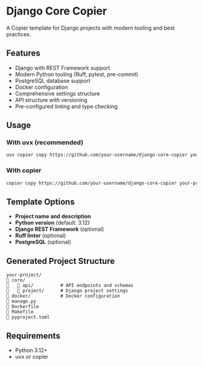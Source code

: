 # Django Core Copier

A Copier template for Django projects with modern tooling and best practices.

## Features

- Django with REST Framework support
- Modern Python tooling (Ruff, pytest, pre-commit)
- PostgreSQL database support
- Docker configuration
- Comprehensive settings structure
- API structure with versioning
- Pre-configured linting and type checking

## Usage

### With uvx (recommended)

```bash
uvx copier copy https://github.com/your-username/django-core-copier your-project-name
```

### With copier

```bash
copier copy https://github.com/your-username/django-core-copier your-project-name
```

## Template Options

- **Project name and description**
- **Python version** (default: 3.12)
- **Django REST Framework** (optional)
- **Ruff linter** (optional)
- **PostgreSQL** (optional)

## Generated Project Structure

```
your-project/
   core/
      api/          # API endpoints and schemas
      project/      # Django project settings
   docker/           # Docker configuration
   manage.py
   Dockerfile
   Makefile
   pyproject.toml
```

## Requirements

- Python 3.12+
- uvx or copier
